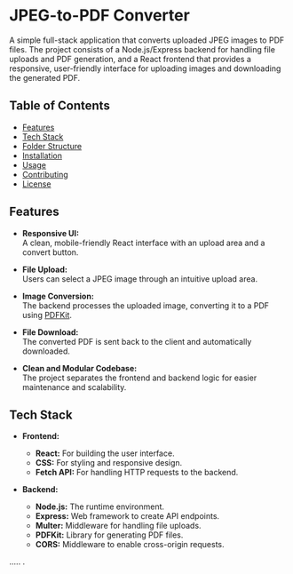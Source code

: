 # JPEG-to-PDF Converter

A simple full-stack application that converts uploaded JPEG images to PDF files. The project consists of a Node.js/Express backend for handling file uploads and PDF generation, and a React frontend that provides a responsive, user-friendly interface for uploading images and downloading the generated PDF.

## Table of Contents

- [Features](#features)
- [Tech Stack](#tech-stack)
- [Folder Structure](#folder-structure)
- [Installation](#installation)
- [Usage](#usage)
- [Contributing](#contributing)
- [License](#license)

## Features

- **Responsive UI:**  
  A clean, mobile-friendly React interface with an upload area and a convert button.
  
- **File Upload:**  
  Users can select a JPEG image through an intuitive upload area.

- **Image Conversion:**  
  The backend processes the uploaded image, converting it to a PDF using [PDFKit](https://pdfkit.org/).

- **File Download:**  
  The converted PDF is sent back to the client and automatically downloaded.

- **Clean and Modular Codebase:**  
  The project separates the frontend and backend logic for easier maintenance and scalability.

## Tech Stack

- **Frontend:**
  - **React:** For building the user interface.
  - **CSS:** For styling and responsive design.
  - **Fetch API:** For handling HTTP requests to the backend.

- **Backend:**
  - **Node.js:** The runtime environment.
  - **Express:** Web framework to create API endpoints.
  - **Multer:** Middleware for handling file uploads.
  - **PDFKit:** Library for generating PDF files.
  - **CORS:** Middleware to enable cross-origin requests.

.....
.

